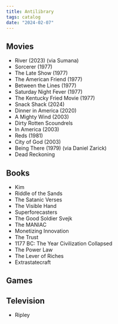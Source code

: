```yaml
---
title: Antilibrary
tags: catalog
date: "2024-02-07"
---
```


## Movies

- River (2023) (via Sumana)
- Sorcerer (1977)
- The Late Show (1977)
- The American Friend (1977)
- Between the Lines (1977)
- Saturday Night Fever (1977)
- The Kentucky Fried Movie (1977)
- Snack Shack (2024)
- Dinner in America (2020)
- A Mighty Wind (2003)
- Dirty Rotten Scoundrels
- In America (2003)
- Reds (1981)
- City of God (2003)
- Being There (1979) (via Daniel Zarick)
- Dead Reckoning

## Books

- Kim
- Riddle of the Sands
- The Satanic Verses
- The Visible Hand
- Superforecasters
- The Good Soldier Svejk
- The MANIAC
- Monetizing Innovation
- The Trust
- 1177 BC: The Year Civilization Collapsed
- The Power Law
- The Lever of Riches
- Extrastatecraft

## Games

## Television

- Ripley
